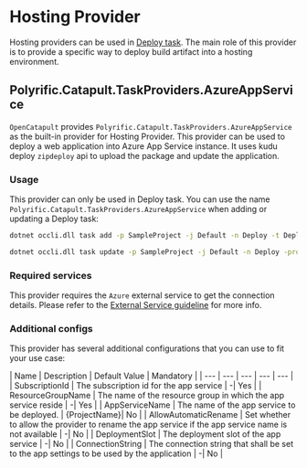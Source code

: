 # Hosting Provider

Hosting providers can be used in [Deploy task](../user-guides/job-definitions.md#deploy). The main role of this provider is to provide a specific way to deploy build artifact into a hosting environment.

## Polyrific.Catapult.TaskProviders.AzureAppService

`OpenCatapult` provides `Polyrific.Catapult.TaskProviders.AzureAppService` as the built-in provider for Hosting Provider. This provider can be used to deploy a web application into Azure App Service instance. It uses kudu deploy `zipdeploy` api to upload the package and update the application.

### Usage

This provider can only be used in Deploy task. You can use the name `Polyrific.Catapult.TaskProviders.AzureAppService` when adding or updating a Deploy task:

```sh
dotnet occli.dll task add -p SampleProject -j Default -n Deploy -t Deploy -prov Polyrific.Catapult.TaskProviders.AzureAppService
```

```sh
dotnet occli.dll task update -p SampleProject -j Default -n Deploy -prov Polyrific.Catapult.TaskProviders.AzureAppService
```

### Required services

This provider requires the `Azure` external service to get the connection details. Please refer to the [External Service guideline](../user-guides/external-services.md#Azure) for more info.

### Additional configs

This provider has several additional configurations that you can use to fit your use case:

| Name | Description | Default Value | Mandatory |
| --- | --- | --- | --- | --- |
| SubscriptionId | The subscription id for the app service | -| Yes |
| ResourceGroupName | The name of the resource group in which the app service reside | -| Yes |
| AppServiceName | The name of the app service to be deployed. | {ProjectName}| No |
| AllowAutomaticRename | Set whether to allow the provider to rename the app service if the app service name is not available  | -| No |
| DeploymentSlot | The deployment slot of the app service | -| No |
| ConnectionString | The connection string that shall be set to the app settings to be used by the application | -| No |
